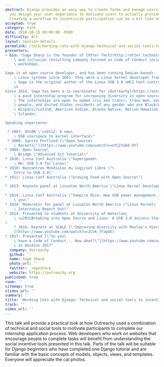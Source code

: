 ```yaml
---
abstract: Django provides an easy way to create forms and manage users, but how do
  you design your user experience to motivate users to actually provide information?
  Creating a workflow to incentivize participation can be a bit like herding cats!
accepted: true
category: talk
date: 2018-10-15 09:00:00 -0500
difficulty: All
layout: session-details
permalink: /talk/herding-cats-with-django-technical-and-social-tools-to-incentivize-participation/
presenters:
- bio: "Sage Sharp is the founder of [Otter Tech](http://otter.technology), a diversity\
    \ and inclusion consulting company focused on Code of Conduct incident response\
    \ workshops.

Sage is an open source developer, and has been running Debian-based\
    \ Linux systems since 2003. They were a Linux kernel developer from 2006 to 2013.\
    \ Sage is the original author of the Linux USB 3.0 xHCI host controller driver.\r\
    \n
Since 2014, Sage has been a co-coordinator for [Outreachy](https://outreachy.org),\
    \ a paid internship program for increasing diversity in open source communities.\
    \ The internships are open to women (cis and trans), trans men, and genderqueer\
    \ people, and United States residents of any gender who are Black/African American,\
    \ Hispanic/Latin@, American Indian, Alaska Native, Native Hawaiian, or Pacific\
    \ Islander.

Speaking experience:

 * 2007: OSCON \"usbfs2: A new\
    \ USB userspace to kernel interface\"
 * 2008: Ignite Portland [\"Open Source\
    \ Rockets\"](https://www.youtube.com/watch?v=nYLIYab6-OY)
* 2009: Open Source\
    \ Bridge \"Advanced Git Tutorial\"
* 2010: Linux Conf Australia \"Superspeed\
    \ Me: USB 3.0 for Linux\"
* 2010: Rencontres Mondiales du Logiciel Libre \"\
    Intro to USB 3.0\"
* 2011: Linux Conf Australia \"Growing Food with Open Source\"\
    
* 2013: Keynote panel at LinuxCon North America \"Linux Kernel Developer Roundtable\"\
    
* 2014: Linux Conf Australia \"Vampire Mice: How USB power management impacts\
    \ you\"
* 2014: Moderator for panel at LinuxCon North America \"Linux Kernel\
    \ Internship Report Out\"
* 2014: Presented to students at University of Waterloo\
    \ \u201CBreaking into Open Source and Linux: A USB 3.0 Success Story\u201D
\
    * 2016: Keynote at SCALE [\"Improving Diversity with Maslow's Hierarchy of Needs\"\
    ](https://www.youtube.com/watch?v=ZCvK_7FagGE)
* 2017: Presented [\"So you\
    \ have a Code of Conduct... Now what?\"](https://www.youtube.com/watch?v=DMQ0UaNb4KA)\
    \ at DevXCon 2017"
  company: Outreachy
  github: ''
  name: Sage Sharp
  photo_url: ''
  twitter: _sagesharp_
  website: https://outreachy.org
published: true
room: ''
sitemap: true
slides_url: ''
summary: ''
title: 'Herding Cats with Django: Technical and social tools to incentivize participation'
track: ''
video_url: ''
---
```


This talk will provide a practical look at how Outreachy used a combination of technical and social tools to motivate participants to complete our internship application process. Web developers who work on websites that encourage people to complete tasks will benefit from understanding the social incentive tools presented in this talk. Parts of the talk will be suitable for Django beginners who have completed one Django tutorial and are familiar with the basic concepts of models, objects, views, and templates. Everyone will appreciate the cat photos.
